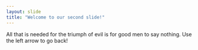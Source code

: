 ```yaml
---
layout: slide
title: "Welcome to our second slide!"
---
```

All that is needed for the triumph of evil is for good men to say nothing.
Use the left arrow to go back!

